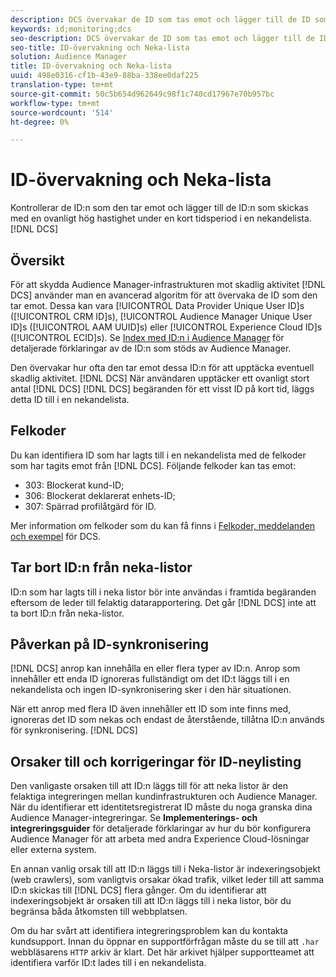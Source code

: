 ```yaml
---
description: DCS övervakar de ID som tas emot och lägger till de ID som skickas med ett ovanligt högt pris under en kort tidsperiod till en lista över nekade.
keywords: id;monitoring;dcs
seo-description: DCS övervakar de ID som tas emot och lägger till de ID som skickas med ett ovanligt högt pris under en kort tidsperiod till en lista över nekade.
seo-title: ID-övervakning och Neka-lista
solution: Audience Manager
title: ID-övervakning och Neka-lista
uuid: 498e0316-cf1b-43e9-88ba-338ee0daf225
translation-type: tm+mt
source-git-commit: 50c5b654d962649c98f1c740cd17967e70b957bc
workflow-type: tm+mt
source-wordcount: '514'
ht-degree: 0%

---
```



# ID-övervakning och Neka-lista

Kontrollerar de ID:n som den tar emot och lägger till de ID:n som skickas med en ovanligt hög hastighet under en kort tidsperiod i en nekandelista. [!DNL DCS]

## Översikt

För att skydda Audience Manager-infrastrukturen mot skadlig aktivitet [!DNL DCS] använder man en avancerad algoritm för att övervaka de ID som den tar emot. Dessa kan vara [!UICONTROL Data Provider Unique User ID]s ([!UICONTROL CRM ID]s), [!UICONTROL Audience Manager Unique User ID]s ([!UICONTROL AAM UUID]s) eller [!UICONTROL Experience Cloud ID]s ([!UICONTROL ECID]s). Se [Index med ID:n i Audience Manager](../../../reference/ids-in-aam.md) för detaljerade förklaringar av de ID:n som stöds av Audience Manager.

Den övervakar hur ofta den tar emot dessa ID:n för att upptäcka eventuell skadlig aktivitet. [!DNL DCS] När användaren upptäcker ett ovanligt stort antal [!DNL DCS] [!DNL DCS] begäranden för ett visst ID på kort tid, läggs detta ID till i en nekandelista.

## Felkoder

Du kan identifiera ID som har lagts till i en nekandelista med de felkoder som har tagits emot från [!DNL DCS]. Följande felkoder kan tas emot:

* 303: Blockerat kund-ID;
* 306: Blockerat deklarerat enhets-ID;
* 307: Spärrad profilåtgärd för ID.

Mer information om felkoder som du kan få finns i [Felkoder, meddelanden och exempel](dcs-error-codes.md) för DCS.

## Tar bort ID:n från neka-listor

ID:n som har lagts till i neka listor bör inte användas i framtida begäranden eftersom de leder till felaktig datarapportering. Det går [!DNL DCS] inte att ta bort ID:n från neka-listor.

## Påverkan på ID-synkronisering

[!DNL DCS] anrop kan innehålla en eller flera typer av ID:n. Anrop som innehåller ett enda ID ignoreras fullständigt om det ID:t läggs till i en nekandelista och ingen ID-synkronisering sker i den här situationen.

När ett anrop med flera ID även innehåller ett ID som inte finns med, ignoreras det ID som nekas och endast de återstående, tillåtna ID:n används för synkronisering. [!DNL DCS]

## Orsaker till och korrigeringar för ID-neylisting

Den vanligaste orsaken till att ID:n läggs till för att neka listor är den felaktiga integreringen mellan kundinfrastrukturen och Audience Manager. När du identifierar ett identitetsregistrerat ID måste du noga granska dina Audience Manager-integreringar. Se **Implementerings- och integreringsguider** för detaljerade förklaringar av hur du bör konfigurera Audience Manager för att arbeta med andra Experience Cloud-lösningar eller externa system.

En annan vanlig orsak till att ID:n läggs till i Neka-listor är indexeringsobjekt (web crawlers), som vanligtvis orsakar ökad trafik, vilket leder till att samma ID:n skickas till [!DNL DCS] flera gånger. Om du identifierar att indexeringsobjekt är orsaken till att ID:n läggs till i neka listor, bör du begränsa båda åtkomsten till webbplatsen.

Om du har svårt att identifiera integreringsproblem kan du kontakta kundsupport. Innan du öppnar en supportförfrågan måste du se till att `.har` webbläsarens `HTTP` arkiv är klart. Det här arkivet hjälper supportteamet att identifiera varför ID:t lades till i en nekandelista.